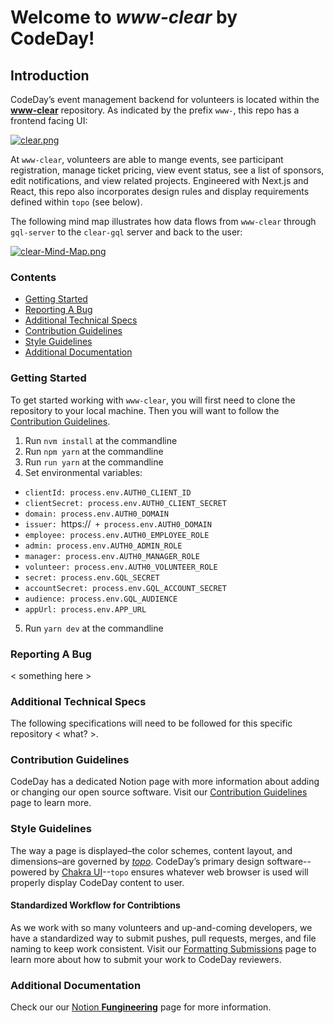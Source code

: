 # Welcome to _www-clear_ by CodeDay!

## Introduction
CodeDay’s event management backend for volunteers is located within the [**www-clear**](https://github.com/codeday/www-clear) repository. As indicated by the prefix `www-`, this repo has a frontend facing UI:

[![clear.png](https://i.postimg.cc/P5vwxx0W/clear.png)](https://postimg.cc/QFstYX8C)

At `www-clear`, volunteers are able to mange events, see participant registration, manage ticket pricing, view event status, see a list of sponsors, edit notifications, and view related projects. Engineered with Next.js and React, this repo also incorporates design rules and display requirements defined within `topo` (see below).

The following mind map illustrates how data flows from `www-clear` through `gql-server` to the `clear-gql` server and back to the user:

[![clear-Mind-Map.png](https://i.postimg.cc/L6dgnRBL/clear-Mind-Map.png)](https://postimg.cc/BtgnVrzn)

### Contents
- [Getting Started]()
- [Reporting A Bug]() 
- [Additional Technical Specs]() 
- [Contribution Guidelines]() 
- [Style Guidelines]() 
- [Additional Documentation]() 

### Getting Started
To get started working with `www-clear`, you will first need to clone the repository to your local machine. Then you will want to follow the [Contribution Guidelines](< link to bullet, not Notion >).

1. Run `nvm install` at the commandline
2. Run `npm yarn` at the commandline
3. Run `run yarn` at the commandline
4. Set environmental variables:
- `clientId: process.env.AUTH0_CLIENT_ID`
- `clientSecret: process.env.AUTH0_CLIENT_SECRET`
- `domain: process.env.AUTH0_DOMAIN`
- `issuer: `https://` + process.env.AUTH0_DOMAIN`
- `employee: process.env.AUTH0_EMPLOYEE_ROLE`
- `admin: process.env.AUTH0_ADMIN_ROLE`
- `manager: process.env.AUTH0_MANAGER_ROLE`
- `volunteer: process.env.AUTH0_VOLUNTEER_ROLE`
- `secret: process.env.GQL_SECRET`
- `accountSecret: process.env.GQL_ACCOUNT_SECRET`
- `audience: process.env.GQL_AUDIENCE`
- `appUrl: process.env.APP_URL`
5. Run `yarn dev` at the commandline

### Reporting A Bug
< something here >

### Additional Technical Specs
The following specifications will need to be followed for this specific repository < what? >.

### Contribution Guidelines
CodeDay has a dedicated Notion page with more information about adding or changing our open source software. Visit our [Contribution Guidelines](https://www.notion.so/codeday/Contribution-Guidelines-draft-04e4cac2f72744b7b84e1e1a68c55f4e) page to learn more.

### Style Guidelines
The way a page is displayed–the color schemes, content layout, and dimensions–are governed by [_topo_](https://topo.codeday.org/). CodeDay’s primary design software--powered by [Chakra UI](https://chakra-ui.com/)--`topo` ensures whatever web browser is used will properly display CodeDay content to user.

#### Standardized Workflow for Contribtions
As we work with so many volunteers and up-and-coming developers, we have a standardized way to submit pushes, pull requests, merges, and file naming to keep work consistent. Visit our [Formatting Submissions](https://www.notion.so/codeday/Formatting-Submissions-draft-04e4cac2f72744b7b84e1e1a68c55f4e) page to learn more about how to submit your work to CodeDay reviewers.

### Additional Documentation
Check our our [Notion **Fungineering**](https://www.notion.so/codeday/Fungineering-dfc6f9bea0fd43849c9a31bd94a64d17) page for more information.
